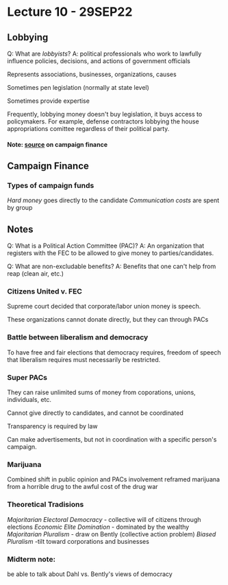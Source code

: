 # Lecture 10 - 29SEP22
## Lobbying
Q: What are *lobbyists*?
A: political professionals who work to lawfully influence policies, decisions, and actions of government officials

Represents associations, businesses, organizations, causes

Sometimes pen legislation (normally at state level)

Sometimes provide expertise

Frequently, lobbying money doesn't buy legislation, it buys access to policymakers. For example, defense contractors lobbying the house appropriations comittee regardless of their political party.

#### Note: [source](https://ballotpedia.org/Federal_campaign_finance_laws_and_regulations) on campaign finance

## Campaign Finance
### Types of campaign funds
*Hard money* goes directly to the candidate
*Communication costs* are spent by group

## Notes
Q: What is a Political Action Committee (PAC)?
A: An organization that registers with the FEC to be allowed to give money to parties/candidates.

Q: What are non-excludable benefits?
A: Benefits that one can't help from reap (clean air, etc.)

### Citizens United v. FEC
Supreme court decided that corporate/labor union money is speech.

These organizations cannot donate directly, but they can through PACs

### Battle between liberalism and democracy
To have free and fair elections that democracy requires, freedom of speech that liberalism requires must necessarily be restricted.

### Super PACs
They can raise unlimited sums of money from coporations, unions, individuals, etc.

Cannot give directly to candidates, and cannot be coordinated

Transparency is required by law

Can make advertisements, but not in coordination with a specific person's campaign.

### Marijuana
Combined shift in public opinion and PACs involvement reframed marijuana from a horrible drug to the awful cost of the drug war

### Theoretical Tradisions
*Majoritarian Electoral Democracy* - collective will of citizens through elections
*Economic Elite Domination* - dominated by the wealthy
*Majoritarian Pluralism* - draw on Bently (collective action problem)
*Biased Pluralism* -tilt toward corporations and businesses

### Midterm note:
be able to talk about Dahl vs. Bently's views of democracy
